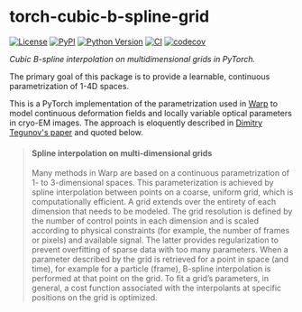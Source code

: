 # torch-cubic-b-spline-grid

[![License](https://img.shields.io/pypi/l/torch-cubic-b-spline-grid.svg?color=green)](https://github.com/alisterburt/torch-cubic-b-spline-grid/raw/main/LICENSE)
[![PyPI](https://img.shields.io/pypi/v/torch-cubic-b-spline-grid.svg?color=green)](https://pypi.org/project/torch-cubic-b-spline-grid)
[![Python Version](https://img.shields.io/pypi/pyversions/torch-cubic-b-spline-grid.svg?color=green)](https://python.org)
[![CI](https://github.com/alisterburt/torch-cubic-b-spline-grid/actions/workflows/ci.yml/badge.svg)](https://github.com/alisterburt/torch-cubic-b-spline-grid/actions/workflows/ci.yml)
[![codecov](https://codecov.io/gh/alisterburt/torch-cubic-b-spline-grid/branch/main/graph/badge.svg)](https://codecov.io/gh/alisterburt/torch-cubic-b-spline-grid)

_Cubic B-spline interpolation on multidimensional grids in PyTorch._

The primary goal of this package is to provide a learnable, continuous
parametrization of 1-4D spaces.

This is a PyTorch implementation of the parametrization used in
[Warp](http://warpem.com/warp/#) to model continuous deformation
fields and locally variable optical parameters in cryo-EM images.
The approach is eloquently described in
[Dimitry Tegunov's paper](https://doi.org/10.1038/s41592-019-0580-y)
and quoted below.

> #### Spline interpolation on multi-dimensional grids
> Many methods in Warp are based on a continuous parametrization of 1- to
> 3-dimensional spaces.
> This parameterization is achieved by spline interpolation between points on a coarse,
> uniform grid, which is computationally efficient.
> A grid extends over the entirety of each dimension that needs to be modeled.
> The grid resolution is defined by the number of control points in each dimension
> and is scaled according to physical constraints
> (for example, the number of frames or pixels) and available signal.
> The latter provides regularization to prevent overfitting of sparse data with too many
> parameters.
> When a parameter described by the grid is retrieved for a point in space (and time),
> for example for a particle (frame), B-spline interpolation is performed at that point
> on the grid.
> To fit a grid’s parameters, in general, a cost function associated with the
> interpolants at specific positions on the grid is optimized. 
